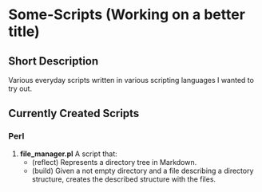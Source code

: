 # Some-Scripts (Working on a better title)

## Short Description
Various everyday scripts written in various scripting languages I wanted to try out.

## Currently Created Scripts
### Perl
1. **file_manager.pl** A script that:
    - (reflect) Represents a directory tree in Markdown.
    - (build) Given a not empty directory and a file describing a directory structure, creates the described structure with the files.
